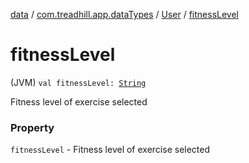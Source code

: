 [data](../../index.md) / [com.treadhill.app.dataTypes](../index.md) / [User](index.md) / [fitnessLevel](./fitness-level.md)

# fitnessLevel

(JVM) `val fitnessLevel: `[`String`](https://kotlinlang.org/api/latest/jvm/stdlib/kotlin/-string/index.html)

Fitness level of exercise selected

### Property

`fitnessLevel` - Fitness level of exercise selected